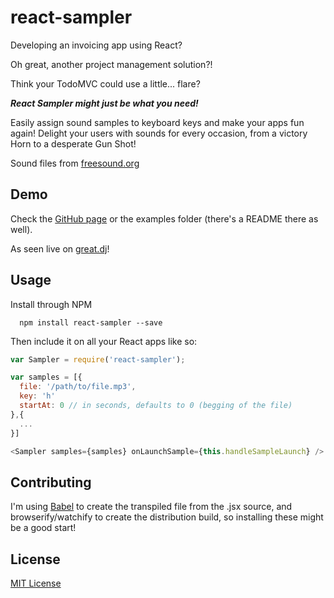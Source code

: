 react-sampler
==============

Developing an invoicing app using React?

Oh great, another project management solution?!

Think your TodoMVC could use a little... flare?

___React Sampler might just be what you need!___

Easily assign sound samples to keyboard keys and make your apps fun again!
Delight your users with sounds for every occasion, from a victory Horn to a desperate Gun Shot!

Sound files from [freesound.org](http://freesound.org/)

## Demo
Check the [GitHub page](http://ruiramos.github.io/react-sampler) or the examples folder (there's a README there as well).

As seen live on [great.dj](http://great.dj/)!

## Usage

Install through NPM

```
  npm install react-sampler --save
```

Then include it on all your React apps like so:

```javascript
var Sampler = require('react-sampler');

var samples = [{
  file: '/path/to/file.mp3',
  key: 'h'
  startAt: 0 // in seconds, defaults to 0 (begging of the file)
},{
  ...
}]

<Sampler samples={samples} onLaunchSample={this.handleSampleLaunch} />
```

## Contributing

I'm using [Babel](https://github.com/babel/babel) to create the transpiled file from the .jsx source, and browserify/watchify to create the distribution build, so installing these might be a good start!


## License

[MIT License](http://opensource.org/licenses/MIT)
